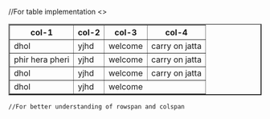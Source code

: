 //For table implementation
<>
    <table border="2px" cellpadding="20px" cellspacing="10px">
        <thead>
            <tr>
                <th>col-1</th>
                <th>col-2</th>
                <th>col-3</th>
                <th>col-4</th>
            </tr>
        </thead>
            <tbody>
                <tr>
                    <td>dhol</td>
                    <td>yjhd</td>
                    <td>welcome</td>
                    <td>carry on jatta</td>
                </tr>
                <tr>
                    <td>phir hera pheri</td>
                    <td>yjhd</td>
                    <td>welcome</td>
                    <td>carry on jatta</td>
                </tr>
                <tr>
                    <td>dhol</td>
                    <td>yjhd</td>
                    <td>welcome</td>
                    <td>carry on jatta</td>
                </tr>
                <tr>
                    <td>dhol</td>
                    <td>yjhd</td>
                    <td colspan="2">welcome</td>
                </tr>
            </tbody>
    </table>

    //For better understanding of rowspan and colspan

    